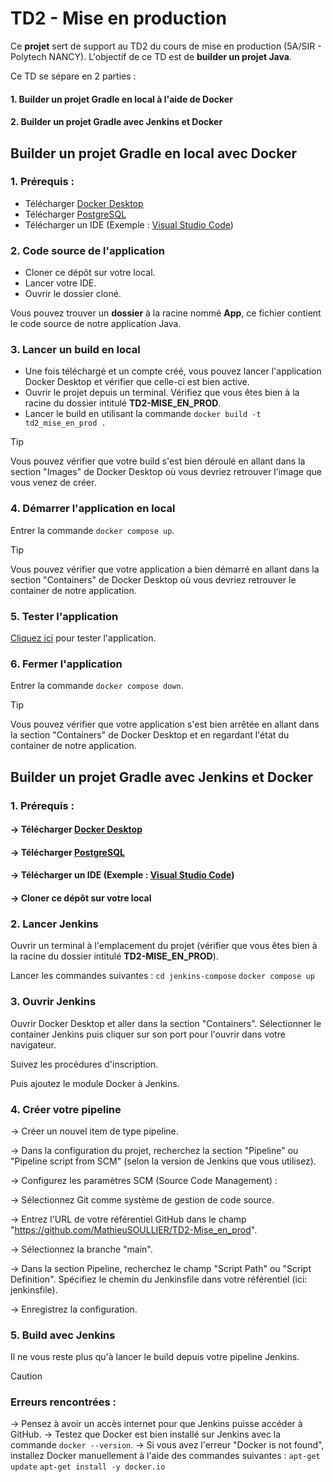 # TD2 - Mise en production

Ce **projet** sert de support au TD2 du cours de mise en production (5A/SIR - Polytech NANCY). L'objectif de ce TD est de **builder un projet Java**.

Ce TD se sépare en 2 parties :

#### 1. Builder un projet Gradle en local à l'aide de Docker

#### 2. Builder un projet Gradle avec Jenkins et Docker

## Builder un projet Gradle en local avec Docker

### 1. Prérequis :
- Télécharger [Docker Desktop](https://hub.docker.com/)
- Télécharger [PostgreSQL](https://www.postgresql.org/download/)
- Télécharger un IDE (Exemple : [Visual Studio Code](https://code.visualstudio.com/))

### 2. Code source de l'application

- Cloner ce dépôt sur votre local.
- Lancer votre IDE.
- Ouvrir le dossier cloné.

Vous pouvez trouver un **dossier** à la racine nommé **App**, ce fichier contient le code source de notre application Java.

### 3. Lancer un build en local

- Une fois téléchargé et un compte créé, vous pouvez lancer l'application Docker Desktop et vérifier que celle-ci est bien active.
- Ouvrir le projet depuis un terminal. Vérifiez que vous êtes bien à la racine du dossier intitulé **TD2-MISE_EN_PROD**.
- Lancer le build en utilisant la commande `docker build -t td2_mise_en_prod .`

>[!TIP]
> Vous pouvez vérifier que votre build s'est bien déroulé en allant dans la section "Images" de Docker Desktop où vous devriez retrouver l'image que vous venez de créer.

### 4. Démarrer l'application en local

Entrer la commande `docker compose up`.

>[!TIP]
> Vous pouvez vérifier que votre application a bien démarré en allant dans la section "Containers" de Docker Desktop où vous devriez retrouver le container de notre application.

### 5. Tester l'application

[Cliquez ici](http://localhost:8080/public/test) pour tester l'application.

### 6. Fermer l'application

Entrer la commande `docker compose down`.

>[!TIP]
> Vous pouvez vérifier que votre application s'est bien arrêtée en allant dans la section "Containers" de Docker Desktop et en regardant l'état du container de notre application.

## Builder un projet Gradle avec Jenkins et Docker

### 1. Prérequis :
#### -> Télécharger [Docker Desktop](https://hub.docker.com/)
#### -> Télécharger [PostgreSQL](https://www.postgresql.org/download/)
#### -> Télécharger un IDE (Exemple : [Visual Studio Code](https://code.visualstudio.com/))
#### -> Cloner ce dépôt sur votre local

### 2. Lancer Jenkins

Ouvrir un terminal à l'emplacement du projet (vérifier que vous êtes bien à la racine du dossier intitulé **TD2-MISE_EN_PROD**).

Lancer les commandes suivantes :
 ```cd jenkins-compose```
 ```docker compose up```

### 3. Ouvrir Jenkins

Ouvrir Docker Desktop et aller dans la section "Containers". Sélectionner le container Jenkins puis cliquer sur son port pour l'ouvrir dans votre navigateur.

Suivez les procédures d'inscription.

Puis ajoutez le module Docker à Jenkins.

### 4. Créer votre pipeline

-> Créer un nouvel item de type pipeline.

-> Dans la configuration du projet, recherchez la section "Pipeline" ou "Pipeline script from SCM" (selon la version
   de Jenkins que vous utilisez).

-> Configurez les paramètres SCM (Source Code Management) :

-> Sélectionnez Git comme système de gestion de code source.

-> Entrez l'URL de votre référentiel GitHub dans le champ "https://github.com/MathieuSOULLIER/TD2-Mise_en_prod".

-> Sélectionnez la branche "main".

-> Dans la section Pipeline, recherchez le champ "Script Path" ou "Script Definition".
   Spécifiez le chemin du Jenkinsfile dans votre référentiel (ici: jenkinsfile).

-> Enregistrez la configuration.

### 5. Build avec Jenkins

Il ne vous reste plus qu'à lancer le build depuis votre pipeline Jenkins.

>[!CAUTION]
>### Erreurs rencontrées :
>-> Pensez à avoir un accès internet pour que Jenkins puisse accéder à GitHub.
>-> Testez que Docker est bien installé sur Jenkins avec la commande ```docker --version```.
>-> Si vous avez l'erreur "Docker is not found", installez Docker manuellement à l'aide des commandes suivantes :
>```apt-get update```
>```apt-get install -y docker.io```
